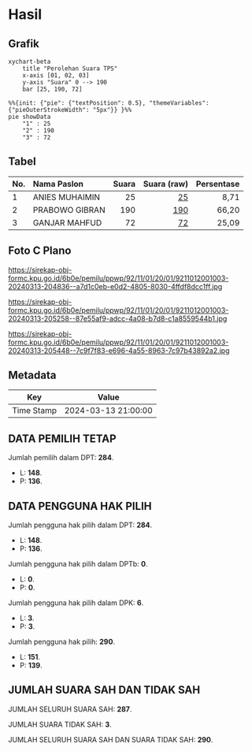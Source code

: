 # Hasil

## Grafik

```mermaid
xychart-beta
    title "Perolehan Suara TPS"
    x-axis [01, 02, 03]
    y-axis "Suara" 0 --> 190
    bar [25, 190, 72]
```

```mermaid
%%{init: {"pie": {"textPosition": 0.5}, "themeVariables": {"pieOuterStrokeWidth": "5px"}} }%%
pie showData
    "1" : 25
    "2" : 190
    "3" : 72
```

## Tabel

| No. | Nama Paslon    | Suara | Suara (raw) | Persentase |
|:--- |:-------------- | -----:| -----------:| ----------:|
| 1   | ANIES MUHAIMIN | 25    | [25][p-1]   | 8,71       |
| 2   | PRABOWO GIBRAN | 190   | [190][p-2]  | 66,20      |
| 3   | GANJAR MAHFUD  | 72    | [72][p-3]   | 25,09      |


[p-1]: https://github.com/gigit-pemilu/pemilu-2024-92-papua-barat/blob/main/pilpres/hitung-suara/sub/92-papua-barat/sub/11-manokwari-selatan/sub/01-ransiki/sub/2001-ransiki/sub/003-tps/sub/paslon-1.txt
[p-2]: https://github.com/gigit-pemilu/pemilu-2024-92-papua-barat/blob/main/pilpres/hitung-suara/sub/92-papua-barat/sub/11-manokwari-selatan/sub/01-ransiki/sub/2001-ransiki/sub/003-tps/sub/paslon-2.txt
[p-3]: https://github.com/gigit-pemilu/pemilu-2024-92-papua-barat/blob/main/pilpres/hitung-suara/sub/92-papua-barat/sub/11-manokwari-selatan/sub/01-ransiki/sub/2001-ransiki/sub/003-tps/sub/paslon-3.txt

## Foto C Plano

https://sirekap-obj-formc.kpu.go.id/6b0e/pemilu/ppwp/92/11/01/20/01/9211012001003-20240313-204836--a7d1c0eb-e0d2-4805-8030-4ffdf8dcc1ff.jpg

https://sirekap-obj-formc.kpu.go.id/6b0e/pemilu/ppwp/92/11/01/20/01/9211012001003-20240313-205258--87e55af9-adcc-4a08-b7d8-c1a8559544b1.jpg

https://sirekap-obj-formc.kpu.go.id/6b0e/pemilu/ppwp/92/11/01/20/01/9211012001003-20240313-205448--7c9f7f83-e696-4a55-8963-7c97b43892a2.jpg


## Metadata

| Key        | Value               |
| ---------- | ------------------- |
| Time Stamp | 2024-03-13 21:00:00 |


## DATA PEMILIH TETAP

Jumlah pemilih dalam DPT: **284**.
 * L: **148**.
 * P: **136**.

## DATA PENGGUNA HAK PILIH

Jumlah pengguna hak pilih dalam DPT: **284**.
 * L: **148**.
 * P: **136**.

Jumlah pengguna hak pilih dalam DPTb: **0**.
 * L: **0**.
 * P: **0**.

Jumlah pengguna hak pilih dalam DPK: **6**.
 * L: **3**.
 * P: **3**.

Jumlah pengguna hak pilih: **290**.
 * L: **151**.
 * P: **139**.

## JUMLAH SUARA SAH DAN TIDAK SAH

JUMLAH SELURUH SUARA SAH: **287**.

JUMLAH SUARA TIDAK SAH: **3**.

JUMLAH SELURUH SUARA SAH DAN SUARA TIDAK SAH: **290**.


